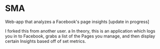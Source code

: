 # SMA
Web-app that analyzes a Facebook's page insights [update in progress]

I forked this from another user. a
In theory, this is an application which logs you in to Facebook, grabs a list of the Pages you manage, and then display certain Insights based off of set metrics.
